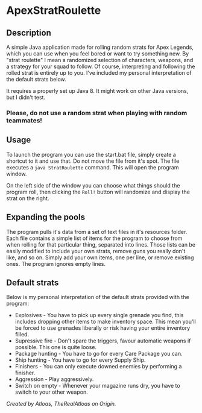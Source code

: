 # ApexStratRoulette

## Description

A simple Java application made for rolling random strats for Apex Legends, which you can use when you feel bored or want to try something new. By "strat roulette" I mean a randomized selection of characters, weapons, and a strategy for your squad to follow. Of course, interpreting and following the rolled strat is entirely up to you. I've included my personal interpretation of the default strats below.

It requires a properly set up Java 8. It might work on other Java versions, but I didn't test.

### Please, do not use a random strat when playing with random teammates!

## Usage

To launch the program you can use the start.bat file, simply create a shortcut to it and use that. Do not move the file from it's spot. The file executes a `java StratRoulette` command. This will open the program window.

On the left side of the window you can choose what things should the program roll, then clicking the `Roll!` button will randomize and display the strat on the right.

## Expanding the pools

The program pulls it's data from a set of text files in it's resources folder. Each file contains a simple list of items for the program to choose from when rolling for that particular thing, separated into lines. Those lists can be easily modified to include your own strats, remove guns you really don't like, and so on. Simply add your own items, one per line, or remove existing ones. The program ignores empty lines.

## Default strats

Below is my personal interpretation of the default strats provided with the program:

* Explosives - You have to pick up every single grenade you find, this includes dropping other items to make inventory space. This mean you'll be forced to use grenades liberally or risk having your entire inventory filled.
* Supressive fire - Don't spare the triggers, favour automatic weapons if possible. This one is quite loose.
* Package hunting - You have to go for every Care Package you can.
* Ship hunting - You have to go for every Supply Ship.
* Finishers - You can only execute downed enemies by performing a finisher.
* Aggression - Play aggressively.
* Switch on empty - Whenever your magazine runs dry, you have to switch to your other weapon.

_Created by Atloas, TheRealAtloas on Origin._
